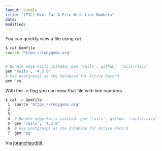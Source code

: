 ```yaml
---
layout: single
title: "(TIL) Nix: Cat A File With Line Numbers"
date:
modified:
---
```


You can quickly view a file using `cat`

```bash
$ cat Gemfile
source 'https://rubygems.org'


# Bundle edge Rails instead: gem 'rails', github: 'rails/rails'
gem 'rails', '4.2.0'
# Use postgresql as the database for Active Record
gem 'pg'
```

With the `-n` flag you can view that file with line numbers

```bash
$ cat -n Gemfile
 1  source 'https://rubygems.org'
 2
 3
 4  # Bundle edge Rails instead: gem 'rails', github: 'rails/rails'
 5  gem 'rails', '4.2.0'
 6  # Use postgresql as the database for Active Record
 7  gem 'pg'
```

Via [jbranchaud/til](https://github.com/jbranchaud/til).
